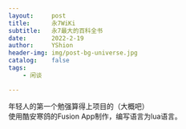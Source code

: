 ```yaml
---
layout:     post
title:      永7WiKi
subtitle:   永7最大的百科全书
date:       2022-2-19
author:     YShion
header-img: img/post-bg-universe.jpg
catalog:    false
tags:
    - 闲谈

---
```

年轻人的第一个勉强算得上项目的（大概吧）   
使用酷安寒鸽的Fusion App制作，编写语言为lua语言。
